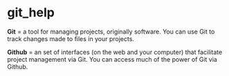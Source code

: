 git_help
========

**Git** = a tool for managing projects, originally software. You can use Git to track changes made to files in your projects.

**Github** = an set of interfaces (on the web and your computer) that facilitate project management via Git. You can access much of the power of Git via Github. 

